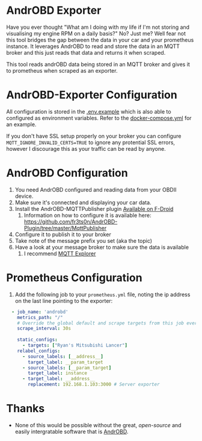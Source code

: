 # AndrOBD Exporter
Have you ever thought "What am I doing with my life if I'm not storing and visualising my engine RPM on a daily basis?" No? Just me? Well fear not this tool bridges the gap between the data in your car and your prometheus instance. It leverages AndrOBD to read and store the data in an MQTT broker and this just reads that data and returns it when scraped.

This tool reads andrOBD data being stored in an MQTT broker and gives it to prometheus when scraped as an exporter.

# AndrOBD-Exporter Configuration
All configuration is stored in the [.env.example](.env.example) which is also able to configured as environment variables. Refer to the [docker-compose.yml](docker-compose.yml) for an example.

If you don't have SSL setup properly on your broker you can configure `MQTT_IGNORE_INVALID_CERTS=TRUE` to ignore any protential SSL errors, however I discourage this as your traffic can be read by anyone.

# AndrOBD Configuration
1. You need AndrOBD configured and reading data from your OBDII device.
2. Make sure it's connected and displaying your car data.
3. Install the AndrOBD-MQTTPublisher plugin [Available on F-Droid](https://f-droid.org/en/packages/com.fr3ts0n.androbd.plugin.mqtt/)
    1. Information on how to configure it is available here: https://github.com/fr3ts0n/AndrOBD-Plugin/tree/master/MqttPublisher
4. Configure it to publish it to your broker
5. Take note of the message prefix you set (aka the topic)
6. Have a look at your message broker to make sure the data is available
    1. I recommend [MQTT Explorer](http://mqtt-explorer.com/)

# Prometheus Configuration
1. Add the following job to your `prometheus.yml` file, noting the ip address on the last line pointing to the exporter:
```yaml
  - job_name: 'androbd'
    metrics_path: "/"
    # Override the global default and scrape targets from this job every 5 seconds.
    scrape_interval: 30s
  
    static_configs:
      - targets: ["Ryan's Mitsubishi Lancer"]
    relabel_configs:
      - source_labels: [__address__]
        target_label: __param_target
      - source_labels: [__param_target]
        target_label: instance
      - target_label: __address__
        replacement: 192.168.1.103:3000 # Server exporter
```

# Thanks
- None of this would be possible without the great, *open-source* and easily intergratable software that is [AndrOBD](https://github.com/fr3ts0n/AndrOBD). 

